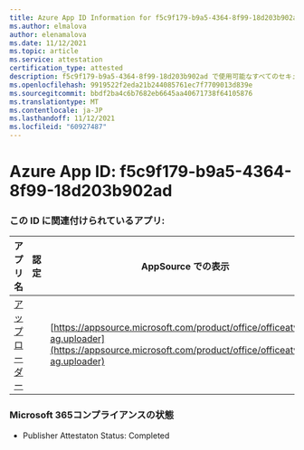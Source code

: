 ```yaml
---
title: Azure App ID Information for f5c9f179-b9a5-4364-8f99-18d203b902ad
ms.author: elmalova
author: elenamalova
ms.date: 11/12/2021
ms.topic: article
ms.service: attestation
certification_type: attested
description: f5c9f179-b9a5-4364-8f99-18d203b902ad で使用可能なすべてのセキュリティおよびコンプライアンス情報。
ms.openlocfilehash: 9919522f2eda21b244085761ec7f7709013d839e
ms.sourcegitcommit: bbdf2ba4c6b7682eb6645aa40671738f64105876
ms.translationtype: MT
ms.contentlocale: ja-JP
ms.lasthandoff: 11/12/2021
ms.locfileid: "60927487"
---
```

# <a name="azure-app-id-f5c9f179-b9a5-4364-8f99-18d203b902ad"></a>Azure App ID: f5c9f179-b9a5-4364-8f99-18d203b902ad


### <a name="apps-associated-with-this-id"></a>この ID に関連付けられているアプリ:
| **アプリ名** | **認定** | **AppSource での表示** |
|--------------|---------------|-----------------------|
| [アップローダー](https://docs.microsoft.com/microsoft-365-app-certification/forward/officeatwork-ag.uploader) |  | [https://appsource.microsoft.com/product/office/officeatwork-ag.uploader](https://appsource.microsoft.com/product/office/officeatwork-ag.uploader) |

### <a name="microsoft-365-app-compliance-status"></a>Microsoft 365コンプライアンスの状態
- Publisher Attestaton Status: Completed
